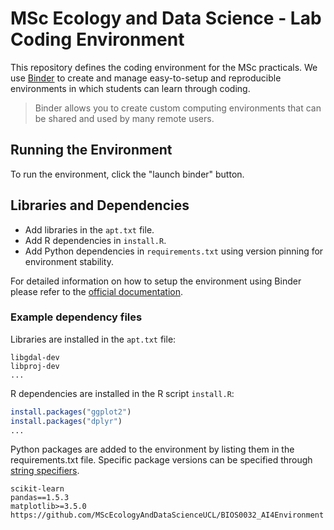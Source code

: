 # MSc Ecology and Data Science - Lab Coding Environment

This repository defines the coding environment for the MSc practicals. We use
[Binder](https://mybinder.org/) to create and manage easy-to-setup and
reproducible environments in which students can learn through coding.

> Binder allows you to create custom computing environments that can be shared and used by many remote users.

## Running the Environment

To run the environment, click the "launch binder" button.

## Libraries and Dependencies

* Add libraries in the `apt.txt` file.
* Add R dependencies in `install.R`.
* Add Python dependencies in `requirements.txt` using version pinning for environment stability.

For detailed information on how to setup the environment using Binder please
refer to the
[official documentation](https://mybinder.readthedocs.io/en/latest/index.html).

### Example dependency files

Libraries are installed in the `apt.txt` file:

```
libgdal-dev
libproj-dev
...
```

R dependencies are installed in the R script `install.R`:

```R
install.packages("ggplot2")
install.packages("dplyr")
...
```

Python packages are added to the environment by listing them in the
requirements.txt file. Specific package versions can be specified through
[string specifiers](https://peps.python.org/pep-0440/#version-specifiers).

```
scikit-learn
pandas==1.5.3
matplotlib>=3.5.0
https://github.com/MScEcologyAndDataScienceUCL/BIOS0032_AI4Environment
```
